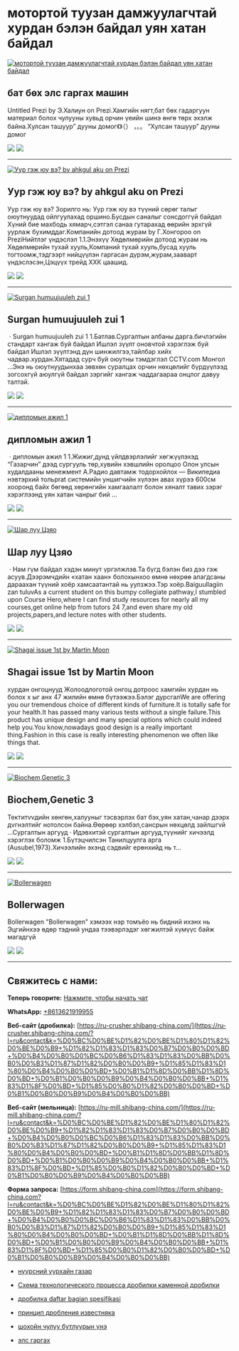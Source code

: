# мотортой туузан дамжуулагчтай хурдан бэлэн байдал уян хатан байдал

<a href="https://swt.shibang-china.com/?l=ru&img&k=%D0%BC%D0%BE%D1%82%D0%BE%D1%80%D1%82%D0%BE%D0%B9+%D1%82%D1%83%D1%83%D0%B7%D0%B0%D0%BD+%D0%B4%D0%B0%D0%BC%D0%B6%D1%83%D1%83%D0%BB%D0%B0%D0%B3%D1%87%D1%82%D0%B0%D0%B9+%D1%85%D1%83%D1%80%D0%B4%D0%B0%D0%BD+%D0%B1%D1%8D%D0%BB%D1%8D%D0%BD+%D0%B1%D0%B0%D0%B9%D0%B4%D0%B0%D0%BB+%D1%83%D1%8F%D0%BD+%D1%85%D0%B0%D1%82%D0%B0%D0%BD+%D0%B1%D0%B0%D0%B9%D0%B4%D0%B0%D0%BB" target="_blank">![мотортой туузан дамжуулагчтай хурдан бэлэн байдал уян хатан байдал](http://static.shibang-china.com/all-800x300/202.jpg)</a>

## бат бөх элс гаргах машин
Untitled Prezi by Э.Халиун on Prezi.Хамгийн нягт,бат бөх гадаргуун материал болох чулууны хувьд орчин үеийн шинэ өнгө төрх эхэлж байна.Хулсан ташуур” дууны домог《》（） ，。。 “Хулсан ташуур” дууны домог


<a href="https://whatsapp.shibangsoft.com/WhatsApp.php" target="_blank" title="WhatsApp">![](http://static.shibang-china.com/icon/whatsapp.png)</a> <a href="https://swt.shibang-china.com/?l=ru&icon&k=%D0%BC%D0%BE%D1%82%D0%BE%D1%80%D1%82%D0%BE%D0%B9+%D1%82%D1%83%D1%83%D0%B7%D0%B0%D0%BD+%D0%B4%D0%B0%D0%BC%D0%B6%D1%83%D1%83%D0%BB%D0%B0%D0%B3%D1%87%D1%82%D0%B0%D0%B9+%D1%85%D1%83%D1%80%D0%B4%D0%B0%D0%BD+%D0%B1%D1%8D%D0%BB%D1%8D%D0%BD+%D0%B1%D0%B0%D0%B9%D0%B4%D0%B0%D0%BB+%D1%83%D1%8F%D0%BD+%D1%85%D0%B0%D1%82%D0%B0%D0%BD+%D0%B1%D0%B0%D0%B9%D0%B4%D0%B0%D0%BB" target="_blank">![](http://static.shibang-china.com/icon/chat-ru.png)</a>

---

<a href="https://swt.shibang-china.com/?l=ru&img&k=%D0%BC%D0%BE%D1%82%D0%BE%D1%80%D1%82%D0%BE%D0%B9+%D1%82%D1%83%D1%83%D0%B7%D0%B0%D0%BD+%D0%B4%D0%B0%D0%BC%D0%B6%D1%83%D1%83%D0%BB%D0%B0%D0%B3%D1%87%D1%82%D0%B0%D0%B9+%D1%85%D1%83%D1%80%D0%B4%D0%B0%D0%BD+%D0%B1%D1%8D%D0%BB%D1%8D%D0%BD+%D0%B1%D0%B0%D0%B9%D0%B4%D0%B0%D0%BB+%D1%83%D1%8F%D0%BD+%D1%85%D0%B0%D1%82%D0%B0%D0%BD+%D0%B1%D0%B0%D0%B9%D0%B4%D0%B0%D0%BB" target="_blank">![Уур гэж юу вэ? by ahkgul aku on Prezi](http://static.shibang-china.com/all-800x300/1516.jpg)</a>

## Уур гэж юу вэ? by ahkgul aku on Prezi
Уур гэж юу вэ? Зорилго нь: Уур гэж юу вэ түүний сөрөг талыг оюутнуудад ойлгуулахад оршино.Бусдын саналыг сонсдоггүй байдал Хүний бие махбодь хямарч,сэтгэл санаа гутарахад өөрийн эрхгүй уурлаж бухимддаг.Компанийн дотоод журам by Г.Хонгороо on PreziНийтлэг үндэслэл 1.1.Энэхүү Хөдөлмөрийн дотоод журам нь Хөдөлмөрийн тухай хууль,Компаний тухай хууль,бусад хууль тогтоомж,тэдгээрт нийцүүлэн гаргасан дүрэм,журам,зааварт үндэслэсэн,Цэцүүх трейд ХХК цаашид.


<a href="https://whatsapp.shibangsoft.com/WhatsApp.php" target="_blank" title="WhatsApp">![](http://static.shibang-china.com/icon/whatsapp.png)</a> <a href="https://swt.shibang-china.com/?l=ru&icon&k=%D0%BC%D0%BE%D1%82%D0%BE%D1%80%D1%82%D0%BE%D0%B9+%D1%82%D1%83%D1%83%D0%B7%D0%B0%D0%BD+%D0%B4%D0%B0%D0%BC%D0%B6%D1%83%D1%83%D0%BB%D0%B0%D0%B3%D1%87%D1%82%D0%B0%D0%B9+%D1%85%D1%83%D1%80%D0%B4%D0%B0%D0%BD+%D0%B1%D1%8D%D0%BB%D1%8D%D0%BD+%D0%B1%D0%B0%D0%B9%D0%B4%D0%B0%D0%BB+%D1%83%D1%8F%D0%BD+%D1%85%D0%B0%D1%82%D0%B0%D0%BD+%D0%B1%D0%B0%D0%B9%D0%B4%D0%B0%D0%BB" target="_blank">![](http://static.shibang-china.com/icon/chat-ru.png)</a>

---

<a href="https://swt.shibang-china.com/?l=ru&img&k=%D0%BC%D0%BE%D1%82%D0%BE%D1%80%D1%82%D0%BE%D0%B9+%D1%82%D1%83%D1%83%D0%B7%D0%B0%D0%BD+%D0%B4%D0%B0%D0%BC%D0%B6%D1%83%D1%83%D0%BB%D0%B0%D0%B3%D1%87%D1%82%D0%B0%D0%B9+%D1%85%D1%83%D1%80%D0%B4%D0%B0%D0%BD+%D0%B1%D1%8D%D0%BB%D1%8D%D0%BD+%D0%B1%D0%B0%D0%B9%D0%B4%D0%B0%D0%BB+%D1%83%D1%8F%D0%BD+%D1%85%D0%B0%D1%82%D0%B0%D0%BD+%D0%B1%D0%B0%D0%B9%D0%B4%D0%B0%D0%BB" target="_blank">![Surgan humuujuuleh zui 1](http://static.shibang-china.com/all-800x300/1236.jpg)</a>

## Surgan humuujuuleh zui 1
&nbsp;&#0183;&#32;Surgan humuujuuleh zui 1 1.Батлав.Сургалтын албаны дарга.бичлэгийн стандарт хангаж буй байдал Ишлэл зүүлт оновчтой хэрэглэж буй байдал Ишлэл зүүлтэнд дүн шинжилгээ,тайлбар хийх чадвар.хурдан.Хятадад сурч буй оюутны тэмдэглэл CCTV.com Монгол …Энэ нь оюутнуудынхаа зөвхөн суралцах орчин нөхцөлийг бүрдүүлээд зогсохгүй аюулгүй байдал зэргийг хангаж чаддагаараа онцлог давуу талтай.


<a href="https://whatsapp.shibangsoft.com/WhatsApp.php" target="_blank" title="WhatsApp">![](http://static.shibang-china.com/icon/whatsapp.png)</a> <a href="https://swt.shibang-china.com/?l=ru&icon&k=%D0%BC%D0%BE%D1%82%D0%BE%D1%80%D1%82%D0%BE%D0%B9+%D1%82%D1%83%D1%83%D0%B7%D0%B0%D0%BD+%D0%B4%D0%B0%D0%BC%D0%B6%D1%83%D1%83%D0%BB%D0%B0%D0%B3%D1%87%D1%82%D0%B0%D0%B9+%D1%85%D1%83%D1%80%D0%B4%D0%B0%D0%BD+%D0%B1%D1%8D%D0%BB%D1%8D%D0%BD+%D0%B1%D0%B0%D0%B9%D0%B4%D0%B0%D0%BB+%D1%83%D1%8F%D0%BD+%D1%85%D0%B0%D1%82%D0%B0%D0%BD+%D0%B1%D0%B0%D0%B9%D0%B4%D0%B0%D0%BB" target="_blank">![](http://static.shibang-china.com/icon/chat-ru.png)</a>

---

<a href="https://swt.shibang-china.com/?l=ru&img&k=%D0%BC%D0%BE%D1%82%D0%BE%D1%80%D1%82%D0%BE%D0%B9+%D1%82%D1%83%D1%83%D0%B7%D0%B0%D0%BD+%D0%B4%D0%B0%D0%BC%D0%B6%D1%83%D1%83%D0%BB%D0%B0%D0%B3%D1%87%D1%82%D0%B0%D0%B9+%D1%85%D1%83%D1%80%D0%B4%D0%B0%D0%BD+%D0%B1%D1%8D%D0%BB%D1%8D%D0%BD+%D0%B1%D0%B0%D0%B9%D0%B4%D0%B0%D0%BB+%D1%83%D1%8F%D0%BD+%D1%85%D0%B0%D1%82%D0%B0%D0%BD+%D0%B1%D0%B0%D0%B9%D0%B4%D0%B0%D0%BB" target="_blank">![дипломын ажил 1](http://static.shibang-china.com/all-800x300/169.jpg)</a>

## дипломын ажил 1
&nbsp;&#0183;&#32;дипломын ажил 1 1.Жижиг,дунд үйлдвэрлэлийг хөгжүүлэхэд “Газарчин” дээд сургууль төр,хувийн хэвшлийн оролцоо Олон улсын худалдааны менежмент А.Радио давтамж тодорхойлох — Википедиа нэвтэрхий тольprat системийн уншигчийн хүлээн авах хүрээ 600см хооронд байх бөгөөд хөрөнгийн хамгаалалт болон хяналт тавих зэрэг хэрэглээнд уян хатан чанрыг бий …


<a href="https://whatsapp.shibangsoft.com/WhatsApp.php" target="_blank" title="WhatsApp">![](http://static.shibang-china.com/icon/whatsapp.png)</a> <a href="https://swt.shibang-china.com/?l=ru&icon&k=%D0%BC%D0%BE%D1%82%D0%BE%D1%80%D1%82%D0%BE%D0%B9+%D1%82%D1%83%D1%83%D0%B7%D0%B0%D0%BD+%D0%B4%D0%B0%D0%BC%D0%B6%D1%83%D1%83%D0%BB%D0%B0%D0%B3%D1%87%D1%82%D0%B0%D0%B9+%D1%85%D1%83%D1%80%D0%B4%D0%B0%D0%BD+%D0%B1%D1%8D%D0%BB%D1%8D%D0%BD+%D0%B1%D0%B0%D0%B9%D0%B4%D0%B0%D0%BB+%D1%83%D1%8F%D0%BD+%D1%85%D0%B0%D1%82%D0%B0%D0%BD+%D0%B1%D0%B0%D0%B9%D0%B4%D0%B0%D0%BB" target="_blank">![](http://static.shibang-china.com/icon/chat-ru.png)</a>

---

<a href="https://swt.shibang-china.com/?l=ru&img&k=%D0%BC%D0%BE%D1%82%D0%BE%D1%80%D1%82%D0%BE%D0%B9+%D1%82%D1%83%D1%83%D0%B7%D0%B0%D0%BD+%D0%B4%D0%B0%D0%BC%D0%B6%D1%83%D1%83%D0%BB%D0%B0%D0%B3%D1%87%D1%82%D0%B0%D0%B9+%D1%85%D1%83%D1%80%D0%B4%D0%B0%D0%BD+%D0%B1%D1%8D%D0%BB%D1%8D%D0%BD+%D0%B1%D0%B0%D0%B9%D0%B4%D0%B0%D0%BB+%D1%83%D1%8F%D0%BD+%D1%85%D0%B0%D1%82%D0%B0%D0%BD+%D0%B1%D0%B0%D0%B9%D0%B4%D0%B0%D0%BB" target="_blank">![Шар луу Цзяо](http://static.shibang-china.com/all-800x300/1380.jpg)</a>

## Шар луу Цзяо
&nbsp;&#0183;&#32;Нам гүм байдал хэдэн минут үргэлжлэв.Та бүгд бэлэн биз дээ гэж асуув.Дээрэмчдийн &#171;хатан хаан&#187; болохынхоо өмнө нөхрөө алагдсаны дараахан түүний хоёр хамсаатантай нь уулзжээ.Тэр хоёр.Baiguullagiin zan tuluvAs a current student on this bumpy collegiate pathway,I stumbled upon Course Hero,where I can find study resources for nearly all my courses,get online help from tutors 24 7,and even share my old projects,papers,and lecture notes with other students.


<a href="https://whatsapp.shibangsoft.com/WhatsApp.php" target="_blank" title="WhatsApp">![](http://static.shibang-china.com/icon/whatsapp.png)</a> <a href="https://swt.shibang-china.com/?l=ru&icon&k=%D0%BC%D0%BE%D1%82%D0%BE%D1%80%D1%82%D0%BE%D0%B9+%D1%82%D1%83%D1%83%D0%B7%D0%B0%D0%BD+%D0%B4%D0%B0%D0%BC%D0%B6%D1%83%D1%83%D0%BB%D0%B0%D0%B3%D1%87%D1%82%D0%B0%D0%B9+%D1%85%D1%83%D1%80%D0%B4%D0%B0%D0%BD+%D0%B1%D1%8D%D0%BB%D1%8D%D0%BD+%D0%B1%D0%B0%D0%B9%D0%B4%D0%B0%D0%BB+%D1%83%D1%8F%D0%BD+%D1%85%D0%B0%D1%82%D0%B0%D0%BD+%D0%B1%D0%B0%D0%B9%D0%B4%D0%B0%D0%BB" target="_blank">![](http://static.shibang-china.com/icon/chat-ru.png)</a>

---

<a href="https://swt.shibang-china.com/?l=ru&img&k=%D0%BC%D0%BE%D1%82%D0%BE%D1%80%D1%82%D0%BE%D0%B9+%D1%82%D1%83%D1%83%D0%B7%D0%B0%D0%BD+%D0%B4%D0%B0%D0%BC%D0%B6%D1%83%D1%83%D0%BB%D0%B0%D0%B3%D1%87%D1%82%D0%B0%D0%B9+%D1%85%D1%83%D1%80%D0%B4%D0%B0%D0%BD+%D0%B1%D1%8D%D0%BB%D1%8D%D0%BD+%D0%B1%D0%B0%D0%B9%D0%B4%D0%B0%D0%BB+%D1%83%D1%8F%D0%BD+%D1%85%D0%B0%D1%82%D0%B0%D0%BD+%D0%B1%D0%B0%D0%B9%D0%B4%D0%B0%D0%BB" target="_blank">![Shagai issue 1st by Martin Moon](http://static.shibang-china.com/all-800x300/1187.jpg)</a>

## Shagai issue 1st by Martin Moon
хурдан онгоцнууд Жолоодлоготой онгоц дотроос хамгийн хурдан нь болох x ыг анх 47 жилийн өмнө бүтээжээ.Бэлэг дурсгалWe are offering you our tremendous choice of different kinds of furniture.It is totally safe for your health.It has passed many various tests without a single failure.This product has unique design and many special options which could indeed help you.You know,nowadays good design is a really important thing.Fashion in this case is really interesting phenomenon we often like things that.


<a href="https://whatsapp.shibangsoft.com/WhatsApp.php" target="_blank" title="WhatsApp">![](http://static.shibang-china.com/icon/whatsapp.png)</a> <a href="https://swt.shibang-china.com/?l=ru&icon&k=%D0%BC%D0%BE%D1%82%D0%BE%D1%80%D1%82%D0%BE%D0%B9+%D1%82%D1%83%D1%83%D0%B7%D0%B0%D0%BD+%D0%B4%D0%B0%D0%BC%D0%B6%D1%83%D1%83%D0%BB%D0%B0%D0%B3%D1%87%D1%82%D0%B0%D0%B9+%D1%85%D1%83%D1%80%D0%B4%D0%B0%D0%BD+%D0%B1%D1%8D%D0%BB%D1%8D%D0%BD+%D0%B1%D0%B0%D0%B9%D0%B4%D0%B0%D0%BB+%D1%83%D1%8F%D0%BD+%D1%85%D0%B0%D1%82%D0%B0%D0%BD+%D0%B1%D0%B0%D0%B9%D0%B4%D0%B0%D0%BB" target="_blank">![](http://static.shibang-china.com/icon/chat-ru.png)</a>

---

<a href="https://swt.shibang-china.com/?l=ru&img&k=%D0%BC%D0%BE%D1%82%D0%BE%D1%80%D1%82%D0%BE%D0%B9+%D1%82%D1%83%D1%83%D0%B7%D0%B0%D0%BD+%D0%B4%D0%B0%D0%BC%D0%B6%D1%83%D1%83%D0%BB%D0%B0%D0%B3%D1%87%D1%82%D0%B0%D0%B9+%D1%85%D1%83%D1%80%D0%B4%D0%B0%D0%BD+%D0%B1%D1%8D%D0%BB%D1%8D%D0%BD+%D0%B1%D0%B0%D0%B9%D0%B4%D0%B0%D0%BB+%D1%83%D1%8F%D0%BD+%D1%85%D0%B0%D1%82%D0%B0%D0%BD+%D0%B1%D0%B0%D0%B9%D0%B4%D0%B0%D0%BB" target="_blank">![Biochem,Genetic 3](http://static.shibang-china.com/all-800x300/1032.jpg)</a>

## Biochem,Genetic 3
Тектитvvдийн хөнгөн,халууныг тэсвэрлэх бат бэх,уян хатан,чанар дээрх дvгнэлтийг нотолсон байна.Өөрөөр хэлбэл,сансрын нөхцөлд зайлшгvй …Сургалтын аргууд&nbsp;&#0183;&#32;Идэвхитэй сургалтын аргууд,түүнийг хичээлд хэрэглэх боломж 1.Бүтэцчилсэн Танилцуулга арга (Ausubel,1973).Хичээлийн эхэнд сэдвийг ерөнхийд нь т…


<a href="https://whatsapp.shibangsoft.com/WhatsApp.php" target="_blank" title="WhatsApp">![](http://static.shibang-china.com/icon/whatsapp.png)</a> <a href="https://swt.shibang-china.com/?l=ru&icon&k=%D0%BC%D0%BE%D1%82%D0%BE%D1%80%D1%82%D0%BE%D0%B9+%D1%82%D1%83%D1%83%D0%B7%D0%B0%D0%BD+%D0%B4%D0%B0%D0%BC%D0%B6%D1%83%D1%83%D0%BB%D0%B0%D0%B3%D1%87%D1%82%D0%B0%D0%B9+%D1%85%D1%83%D1%80%D0%B4%D0%B0%D0%BD+%D0%B1%D1%8D%D0%BB%D1%8D%D0%BD+%D0%B1%D0%B0%D0%B9%D0%B4%D0%B0%D0%BB+%D1%83%D1%8F%D0%BD+%D1%85%D0%B0%D1%82%D0%B0%D0%BD+%D0%B1%D0%B0%D0%B9%D0%B4%D0%B0%D0%BB" target="_blank">![](http://static.shibang-china.com/icon/chat-ru.png)</a>

---

<a href="https://swt.shibang-china.com/?l=ru&img&k=%D0%BC%D0%BE%D1%82%D0%BE%D1%80%D1%82%D0%BE%D0%B9+%D1%82%D1%83%D1%83%D0%B7%D0%B0%D0%BD+%D0%B4%D0%B0%D0%BC%D0%B6%D1%83%D1%83%D0%BB%D0%B0%D0%B3%D1%87%D1%82%D0%B0%D0%B9+%D1%85%D1%83%D1%80%D0%B4%D0%B0%D0%BD+%D0%B1%D1%8D%D0%BB%D1%8D%D0%BD+%D0%B1%D0%B0%D0%B9%D0%B4%D0%B0%D0%BB+%D1%83%D1%8F%D0%BD+%D1%85%D0%B0%D1%82%D0%B0%D0%BD+%D0%B1%D0%B0%D0%B9%D0%B4%D0%B0%D0%BB" target="_blank">![Bollerwagen](http://static.shibang-china.com/all-800x300/877.jpg)</a>

## Bollerwagen
Bollerwagen &quot;Bollerwagen&quot; хэмээх нэр томъёо нь бидний ихэнх нь Эцгийнхээ өдөр тэдний ундаа тээвэрлэдэг хөгжилтэй хүмүүс байж магадгүй

<a href="https://whatsapp.shibangsoft.com/WhatsApp.php" target="_blank" title="WhatsApp">![](http://static.shibang-china.com/icon/whatsapp.png)</a> <a href="https://swt.shibang-china.com/?l=ru&icon&k=%D0%BC%D0%BE%D1%82%D0%BE%D1%80%D1%82%D0%BE%D0%B9+%D1%82%D1%83%D1%83%D0%B7%D0%B0%D0%BD+%D0%B4%D0%B0%D0%BC%D0%B6%D1%83%D1%83%D0%BB%D0%B0%D0%B3%D1%87%D1%82%D0%B0%D0%B9+%D1%85%D1%83%D1%80%D0%B4%D0%B0%D0%BD+%D0%B1%D1%8D%D0%BB%D1%8D%D0%BD+%D0%B1%D0%B0%D0%B9%D0%B4%D0%B0%D0%BB+%D1%83%D1%8F%D0%BD+%D1%85%D0%B0%D1%82%D0%B0%D0%BD+%D0%B1%D0%B0%D0%B9%D0%B4%D0%B0%D0%BB" target="_blank">![](http://static.shibang-china.com/icon/chat-ru.png)</a>

---
## Свяжитесь с нами:

**Теперь говорите:** [Нажмите, чтобы начать чат](https://swt.shibang-china.com?l=ru&contact&k=%D0%BC%D0%BE%D1%82%D0%BE%D1%80%D1%82%D0%BE%D0%B9+%D1%82%D1%83%D1%83%D0%B7%D0%B0%D0%BD+%D0%B4%D0%B0%D0%BC%D0%B6%D1%83%D1%83%D0%BB%D0%B0%D0%B3%D1%87%D1%82%D0%B0%D0%B9+%D1%85%D1%83%D1%80%D0%B4%D0%B0%D0%BD+%D0%B1%D1%8D%D0%BB%D1%8D%D0%BD+%D0%B1%D0%B0%D0%B9%D0%B4%D0%B0%D0%BB+%D1%83%D1%8F%D0%BD+%D1%85%D0%B0%D1%82%D0%B0%D0%BD+%D0%B1%D0%B0%D0%B9%D0%B4%D0%B0%D0%BB)

**WhatsApp:**  [+8613621919955](https://whatsapp.shibangsoft.com/WhatsApp.php)

**Веб-сайт (дробилка):** [https://ru-crusher.shibang-china.com/](https://ru-crusher.shibang-china.com/?l=ru&contact&k=%D0%BC%D0%BE%D1%82%D0%BE%D1%80%D1%82%D0%BE%D0%B9+%D1%82%D1%83%D1%83%D0%B7%D0%B0%D0%BD+%D0%B4%D0%B0%D0%BC%D0%B6%D1%83%D1%83%D0%BB%D0%B0%D0%B3%D1%87%D1%82%D0%B0%D0%B9+%D1%85%D1%83%D1%80%D0%B4%D0%B0%D0%BD+%D0%B1%D1%8D%D0%BB%D1%8D%D0%BD+%D0%B1%D0%B0%D0%B9%D0%B4%D0%B0%D0%BB+%D1%83%D1%8F%D0%BD+%D1%85%D0%B0%D1%82%D0%B0%D0%BD+%D0%B1%D0%B0%D0%B9%D0%B4%D0%B0%D0%BB)

**Веб-сайт (мельница):** [https://ru-mill.shibang-china.com/](https://ru-mill.shibang-china.com/?l=ru&contact&k=%D0%BC%D0%BE%D1%82%D0%BE%D1%80%D1%82%D0%BE%D0%B9+%D1%82%D1%83%D1%83%D0%B7%D0%B0%D0%BD+%D0%B4%D0%B0%D0%BC%D0%B6%D1%83%D1%83%D0%BB%D0%B0%D0%B3%D1%87%D1%82%D0%B0%D0%B9+%D1%85%D1%83%D1%80%D0%B4%D0%B0%D0%BD+%D0%B1%D1%8D%D0%BB%D1%8D%D0%BD+%D0%B1%D0%B0%D0%B9%D0%B4%D0%B0%D0%BB+%D1%83%D1%8F%D0%BD+%D1%85%D0%B0%D1%82%D0%B0%D0%BD+%D0%B1%D0%B0%D0%B9%D0%B4%D0%B0%D0%BB)

**Форма запроса:** [https://form.shibang-china.com](https://form.shibang-china.com?l=ru&contact&k=%D0%BC%D0%BE%D1%82%D0%BE%D1%80%D1%82%D0%BE%D0%B9+%D1%82%D1%83%D1%83%D0%B7%D0%B0%D0%BD+%D0%B4%D0%B0%D0%BC%D0%B6%D1%83%D1%83%D0%BB%D0%B0%D0%B3%D1%87%D1%82%D0%B0%D0%B9+%D1%85%D1%83%D1%80%D0%B4%D0%B0%D0%BD+%D0%B1%D1%8D%D0%BB%D1%8D%D0%BD+%D0%B1%D0%B0%D0%B9%D0%B4%D0%B0%D0%BB+%D1%83%D1%8F%D0%BD+%D1%85%D0%B0%D1%82%D0%B0%D0%BD+%D0%B1%D0%B0%D0%B9%D0%B4%D0%B0%D0%BB)

* [нүүрсний уурхайн газар](../130/%D0%BD%D2%AF%D2%AF%D1%80%D1%81%D0%BD%D0%B8%D0%B9%20%D1%83%D1%83%D1%80%D1%85%D0%B0%D0%B9%D0%BD%20%D0%B3%D0%B0%D0%B7%D0%B0%D1%80.md)

* [Схема технологического процесса дробилки каменной дробилки](../130/%D0%A1%D1%85%D0%B5%D0%BC%D0%B0%20%D1%82%D0%B5%D1%85%D0%BD%D0%BE%D0%BB%D0%BE%D0%B3%D0%B8%D1%87%D0%B5%D1%81%D0%BA%D0%BE%D0%B3%D0%BE%20%D0%BF%D1%80%D0%BE%D1%86%D0%B5%D1%81%D1%81%D0%B0%20%D0%B4%D1%80%D0%BE%D0%B1%D0%B8%D0%BB%D0%BA%D0%B8%20%D0%BA%D0%B0%D0%BC%D0%B5%D0%BD%D0%BD%D0%BE%D0%B9%20%D0%B4%D1%80%D0%BE%D0%B1%D0%B8%D0%BB%D0%BA%D0%B8.md)

* [дробилка daftar bagian spesifikasi](../126/%D0%B4%D1%80%D0%BE%D0%B1%D0%B8%D0%BB%D0%BA%D0%B0%20daftar%20bagian%20spesifikasi.md)

* [принцип дробления известняка](../126/%D0%BF%D1%80%D0%B8%D0%BD%D1%86%D0%B8%D0%BF%20%D0%B4%D1%80%D0%BE%D0%B1%D0%BB%D0%B5%D0%BD%D0%B8%D1%8F%20%D0%B8%D0%B7%D0%B2%D0%B5%D1%81%D1%82%D0%BD%D1%8F%D0%BA%D0%B0.md)

* [шохойн чулуу бутлуурын үнэ](../127/%D1%88%D0%BE%D1%85%D0%BE%D0%B9%D0%BD%20%D1%87%D1%83%D0%BB%D1%83%D1%83%20%D0%B1%D1%83%D1%82%D0%BB%D1%83%D1%83%D1%80%D1%8B%D0%BD%20%D2%AF%D0%BD%D1%8D.md)

* [элс гаргах](../129/%D1%8D%D0%BB%D1%81%20%D0%B3%D0%B0%D1%80%D0%B3%D0%B0%D1%85.md)
